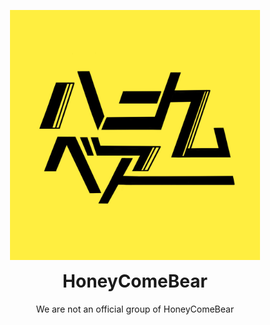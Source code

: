 <p align="center">
  <img width="400" height="400" src="./hcb_logo.jpeg" alt="HoneyComeBear logo">
</p>
<h1 align="center" style="margin-top: 0px;">HoneyComeBear</h1>
<div align="center">
  We are not an official group of HoneyComeBear
<div>
